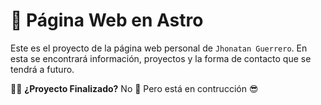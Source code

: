 # 🚀 Página Web en Astro

Este es el proyecto de la página web personal de `Jhonatan Guerrero`. En esta se encontrará información, proyectos y la forma de contacto que se tendrá a futuro.

🧑‍🚀 **¿Proyecto Finalizado?** No 🤨 Pero está en contrucción 😎
